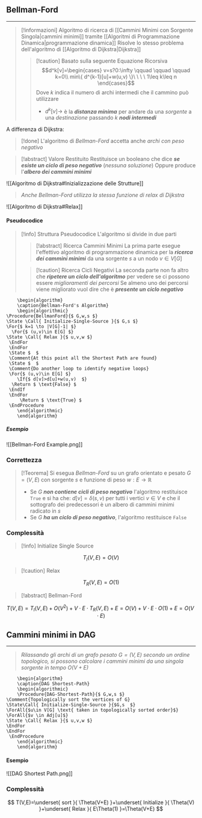 ## Bellman-Ford
---
>[!informazioni]
>Algoritmo di ricerca di [[Cammini Minimi con Sorgente Singola|cammini minimi]] tramite [[Algoritmi di Programmazione Dinamica|programmazione dinamica]]
>Risolve lo stesso problema dell'algoritmo di [[Algoritmo di Dijkstra|Dijkstra]]
>>[!caution] Basato sulla seguente Equazione Ricorsiva
>>$$d^k[v]=\begin{cases} v=s?0:\infty \qquad \qquad \qquad k=0\\ min\{ d^{k-1}[u]+w(u,v) \}\ \ \ \  1\leq k\leq n \end{cases}$$
>>Dove $k$ indica il numero di archi intermedi che il cammino può utilizzare
>>- $d^k[v]\to$ è la ***distanza minima*** per andare da una *sorgente* a una *destinazione* passando $k$ ***nodi intermedi***

A differenza di Dijkstra:

>[!done] L'algoritmo di *Bellman-Ford* accetta anche *archi con peso negativo*

>[!abstract] Valore Restituito
>Restituisce un booleano che dice ***se esiste un ciclo di peso negativo*** (*nessuna soluzione*)
>Oppure produce l'***albero dei cammini minimi***

![[Algoritmo di Dijkstra#Inizializzazione delle Strutture]]

>*Anche Bellman-Ford utilizza la stessa funzione di relax di Dijkstra*

![[Algoritmo di Dijkstra#Relax]]

#### Pseudocodice
>[!info] Struttura Pseudocodice
>L'algoritmo si divide in due parti
>>[!abstract] Ricerca Cammini Minimi
>>La prima parte esegue l'effettivo algoritmo di programmazione dinamica per la ***ricerca dei cammini minimi*** da una sorgente $s$ a un nodo $v \in V[G]$
>
>>[!caution] Ricerca Cicli Negativi
>>La seconda parte non fa altro che ***ripetere un ciclo dell'algoritmo*** per vedere se ci possono essere *miglioramenti dei percorsi*
>>Se almeno uno dei percorsi viene migliorato vuol dire che è ***presente un ciclo negativo***

```pseudo
	\begin{algorithm}
	\caption{Bellman-Ford's Algorithm}
	\begin{algorithmic}
\Procedure{BellmanFord}{$ G,w,s $}
\State \Call{ Initialize-Single-Source }{$ G,s $}
\For{$ k=1 \to |V[G]-1| $}
  \For{$ (u,v)\in E[G] $}
\State \Call{ Relax }{$ u,v,w $}
 \EndFor
 \EndFor
 \State $  $
 \Comment{At this point all the Shortest Path are found}
 \State $  $
 \Comment{Do another loop to identify negative loops}
 \For{$ (u,v)\in E[G] $}
	\If{$ d[v]>d[u]+w(u,v)  $}
  \Return $ \text{False} $
 \EndIf
 \EndFor
	 \Return $ \text{True} $
 \EndProcedure
	\end{algorithmic}
	\end{algorithm}
```

##### Esempio
![[Bellman-Ford Example.png]]
### Correttezza
>[!Teorema]
>Si esegua *Bellman-Ford* su un grafo orientato e pesato $G=(V,E)$ con sorgente $s$ e funzione di peso $w:E\to\mathbb{R}$
>- Se $G$ ***non contiene cicli di peso negativo*** l'algoritmo restituisce `True` e si ha che: $d[v]=\delta(s,v)$ per tutti i vertici $v\in V$ e che il sottografo dei predecessori è un albero di cammini minimi radicato in $s$
>- Se $G$ ***ha un ciclo di peso negativo***, l'algoritmo restituisce `False`

### Complessità
>[!info] Initialize Single Source

$$
T_{I}(V,E)=O(V)
$$
>[!caution] Relax

$$
T_{R}(V,E)=O(1)
$$

>[!abstract] Bellman-Ford

$$
T(V,E)=T_{I}(V,E)+O(V^2)+V\cdot E\cdot T_{R}(V,E)+E=O(V)+V\cdot E\cdot O(1)+E=O(V\cdot E)
$$

## Cammini minimi in DAG
---
>*Rilassando gli archi di un grafo pesato $G=(V,E)$ secondo un ordine topologico, si possono calcolare i cammini minimi da una singola sorgente in tempo $O(V+E)$*

```pseudo
	\begin{algorithm}
	\caption{DAG Shortest-Path}
	\begin{algorithmic}
	\Procedure{DAG-Shortest-Path}{$ G,w,s $}
\Comment{Topologically sort the vertices of G}
\State\Call{ Initialize-Single-Source }{$G,s  $}
\ForAll{$u\in V[G] \text{ taken in topologically sorted order}$}
\ForAll{$v \in Adj[u]$}
\State \Call{ Relax }{$ u,v,w $}
\EndFor
\EndFor
 \EndProcedure
	\end{algorithmic}
	\end{algorithm}
```

#### Esempio
![[DAG Shortest Path.png]]

### Complessità
$$
T(V,E)=\underset{ sort }{ \Theta(V+E) }+\underset{ Initialize }{ \Theta(V) }+\underset{ Relax }{ E\Theta(1) }=\Theta(V+E)
$$
